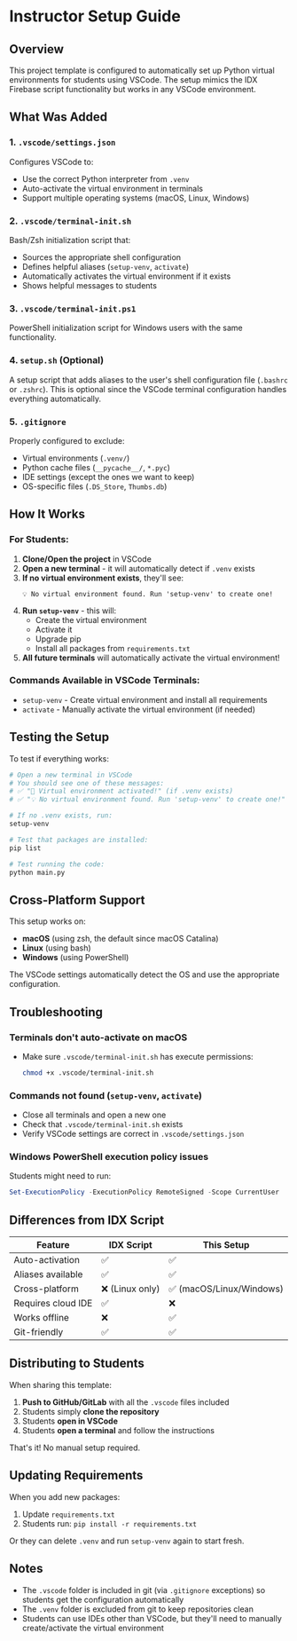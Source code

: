 # Instructor Setup Guide

## Overview

This project template is configured to automatically set up Python virtual environments for students using VSCode. The setup mimics the IDX Firebase script functionality but works in any VSCode environment.

## What Was Added

### 1. `.vscode/settings.json`
Configures VSCode to:
- Use the correct Python interpreter from `.venv`
- Auto-activate the virtual environment in terminals
- Support multiple operating systems (macOS, Linux, Windows)

### 2. `.vscode/terminal-init.sh`
Bash/Zsh initialization script that:
- Sources the appropriate shell configuration
- Defines helpful aliases (`setup-venv`, `activate`)
- Automatically activates the virtual environment if it exists
- Shows helpful messages to students

### 3. `.vscode/terminal-init.ps1`
PowerShell initialization script for Windows users with the same functionality.

### 4. `setup.sh` (Optional)
A setup script that adds aliases to the user's shell configuration file (`.bashrc` or `.zshrc`).
This is optional since the VSCode terminal configuration handles everything automatically.

### 5. `.gitignore`
Properly configured to exclude:
- Virtual environments (`.venv/`)
- Python cache files (`__pycache__/`, `*.pyc`)
- IDE settings (except the ones we want to keep)
- OS-specific files (`.DS_Store`, `Thumbs.db`)

## How It Works

### For Students:

1. **Clone/Open the project** in VSCode
2. **Open a new terminal** - it will automatically detect if `.venv` exists
3. **If no virtual environment exists**, they'll see:
   ```
   💡 No virtual environment found. Run 'setup-venv' to create one!
   ```
4. **Run `setup-venv`** - this will:
   - Create the virtual environment
   - Activate it
   - Upgrade pip
   - Install all packages from `requirements.txt`
5. **All future terminals** will automatically activate the virtual environment!

### Commands Available in VSCode Terminals:

- `setup-venv` - Create virtual environment and install all requirements
- `activate` - Manually activate the virtual environment (if needed)

## Testing the Setup

To test if everything works:

```bash
# Open a new terminal in VSCode
# You should see one of these messages:
# ✅ "🐍 Virtual environment activated!" (if .venv exists)
# ✅ "💡 No virtual environment found. Run 'setup-venv' to create one!" (if no .venv)

# If no .venv exists, run:
setup-venv

# Test that packages are installed:
pip list

# Test running the code:
python main.py
```

## Cross-Platform Support

This setup works on:
- **macOS** (using zsh, the default since macOS Catalina)
- **Linux** (using bash)
- **Windows** (using PowerShell)

The VSCode settings automatically detect the OS and use the appropriate configuration.

## Troubleshooting

### Terminals don't auto-activate on macOS
- Make sure `.vscode/terminal-init.sh` has execute permissions:
  ```bash
  chmod +x .vscode/terminal-init.sh
  ```

### Commands not found (`setup-venv`, `activate`)
- Close all terminals and open a new one
- Check that `.vscode/terminal-init.sh` exists
- Verify VSCode settings are correct in `.vscode/settings.json`

### Windows PowerShell execution policy issues
Students might need to run:
```powershell
Set-ExecutionPolicy -ExecutionPolicy RemoteSigned -Scope CurrentUser
```

## Differences from IDX Script

| Feature | IDX Script | This Setup |
|---------|-----------|------------|
| Auto-activation | ✅ | ✅ |
| Aliases available | ✅ | ✅ |
| Cross-platform | ❌ (Linux only) | ✅ (macOS/Linux/Windows) |
| Requires cloud IDE | ✅ | ❌ |
| Works offline | ❌ | ✅ |
| Git-friendly | ✅ | ✅ |

## Distributing to Students

When sharing this template:

1. **Push to GitHub/GitLab** with all the `.vscode` files included
2. Students simply **clone the repository**
3. Students **open in VSCode**
4. Students **open a terminal** and follow the instructions

That's it! No manual setup required.

## Updating Requirements

When you add new packages:

1. Update `requirements.txt`
2. Students run: `pip install -r requirements.txt`
   
Or they can delete `.venv` and run `setup-venv` again to start fresh.

## Notes

- The `.vscode` folder is included in git (via `.gitignore` exceptions) so students get the configuration automatically
- The `.venv` folder is excluded from git to keep repositories clean
- Students can use IDEs other than VSCode, but they'll need to manually create/activate the virtual environment

